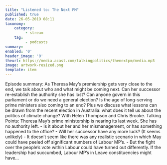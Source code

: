 ```yaml
---
title: "Listened to: The Next PM"
published: true
date: 26-05-2019 08:11
taxonomy:
    category:
         - stream
    tag:
         - podcasts
summary:
enabled: '0'
header_image: '0'
theurl: https://media.acast.com/talkingpolitics/thenextpm/media.mp3
image: artwork-resized.png
template: item
---
```

 
Episode summary: As Theresa May’s premiership gets very close to the end, we talk about who and what might be coming next. Can her successor re-establish the authority she has lost? Can anyone govern in this parliament or do we need a general election? Is the age of long-serving prime ministers also coming to an end? Plus we discuss what lessons can be drawn from the recent election in Australia: what does it tell us about the politics of climate change? With Helen Thompson and Chris Brooke. Talking Points: Theresa May’s prime ministership is nearing its last week. She has no authority left. - Is it about her and her mismanagement, or has something happened to the office? - Will her successor have any more luck? (It seems unlikely) - It doesn’t seem like there was any realistic scenario in which May could have peeled off significant numbers of Labour MP’s. - But the fight over the people’s vote within Labour could have turned out differently. If the leadership had succumbed, Labour MP’s in Leave constituencies might have…
